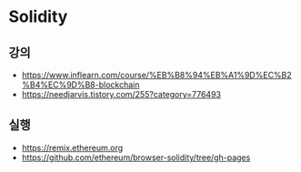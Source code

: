 # Solidity

## 강의
* https://www.inflearn.com/course/%EB%B8%94%EB%A1%9D%EC%B2%B4%EC%9D%B8-blockchain
* https://needjarvis.tistory.com/255?category=776493

## 실행
* https://remix.ethereum.org
* https://github.com/ethereum/browser-solidity/tree/gh-pages
